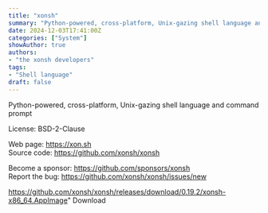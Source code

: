 ```yaml
---
title: "xonsh"
summary: "Python-powered, cross-platform, Unix-gazing shell language and command prompt."
date: 2024-12-03T17:41:00Z
categories: ["System"]
showAuthor: true
authors:
- "the xonsh developers"
tags: 
- "Shell language"
draft: false
---
```


Python-powered, cross-platform, Unix-gazing shell language and command prompt

License: BSD-2-Clause

Web page: <https://xon.sh>  
Source code: <https://github.com/xonsh/xonsh>

Become a sponsor: <https://github.com/sponsors/xonsh>  
Report the bug: <https://github.com/xonsh/xonsh/issues/new>  

https://github.com/xonsh/xonsh/releases/download/0.19.2/xonsh-x86_64.AppImage" 
Download
